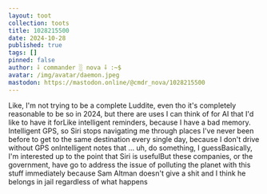 ```yaml
---
layout: toot
collection: toots
title: 1028215500
date: 2024-10-28
published: true
tags: []
pinned: false
author: ⸸ commander ░ nova ⸸ :~$
avatar: /img/avatar/daemon.jpeg
mastodon: https://mastodon.online/@cmdr_nova/1028215500
---
```


Like, I'm not trying to be a complete Luddite, even tho it's completely reasonable to be so in 2024, but there are uses I can think of for AI that I'd like to have it forLike intelligent reminders, because I have a bad memory. Intelligent GPS, so Siri stops navigating me through places I've never been before to get to the same destination every single day, because I don't drive without GPS onIntelligent notes that ... uh, do something, I guessBasically, I'm interested up to the point that Siri is usefulBut these companies, or the government, have go to address the issue of polluting the planet with this stuff immediately because Sam Altman doesn't give a shit and I think he belongs in jail regardless of what happens
